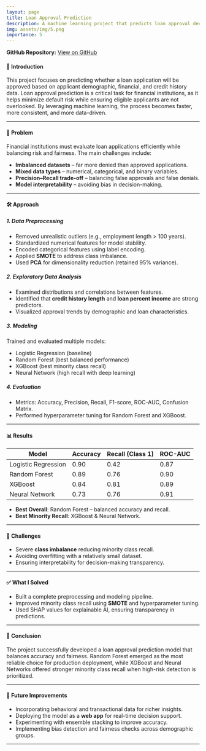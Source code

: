 ```yaml
---
layout: page
title: Loan Approval Prediction
description: A machine learning project that predicts loan approval decisions using applicant data.
img: assets/img/5.png
importance: 5
---
```


**GitHub Repository:** [View on GitHub](https://github.com/itsAshna/Loan-approval-prediction)

#### 📖 Introduction

This project focuses on predicting whether a loan application will be approved based on applicant demographic, financial, and credit history data. Loan approval prediction is a critical task for financial institutions, as it helps minimize default risk while ensuring eligible applicants are not overlooked. By leveraging machine learning, the process becomes faster, more consistent, and more data-driven.

---

#### 🎯 Problem

Financial institutions must evaluate loan applications efficiently while balancing risk and fairness. The main challenges include:

- **Imbalanced datasets** – far more denied than approved applications.
- **Mixed data types** – numerical, categorical, and binary variables.
- **Precision–Recall trade-off** – balancing false approvals and false denials.
- **Model interpretability** – avoiding bias in decision-making.

---

#### 🛠 Approach

##### 1. Data Preprocessing

- Removed unrealistic outliers (e.g., employment length > 100 years).
- Standardized numerical features for model stability.
- Encoded categorical features using label encoding.
- Applied **SMOTE** to address class imbalance.
- Used **PCA** for dimensionality reduction (retained 95% variance).

##### 2. Exploratory Data Analysis

- Examined distributions and correlations between features.
- Identified that **credit history length** and **loan percent income** are strong predictors.
- Visualized approval trends by demographic and loan characteristics.

##### 3. Modeling

Trained and evaluated multiple models:

- Logistic Regression (baseline)
- Random Forest (best balanced performance)
- XGBoost (best minority class recall)
- Neural Network (high recall with deep learning)

##### 4. Evaluation

- Metrics: Accuracy, Precision, Recall, F1-score, ROC-AUC, Confusion Matrix.
- Performed hyperparameter tuning for Random Forest and XGBoost.

---

#### 📊 Results

| Model               | Accuracy | Recall (Class 1) | ROC-AUC |
| ------------------- | -------- | ---------------- | ------- |
| Logistic Regression | 0.90     | 0.42             | 0.87    |
| Random Forest       | 0.89     | 0.76             | 0.90    |
| XGBoost             | 0.84     | 0.81             | 0.89    |
| Neural Network      | 0.73     | 0.76             | 0.91    |

- **Best Overall**: Random Forest – balanced accuracy and recall.
- **Best Minority Recall**: XGBoost & Neural Network.

---

#### 🚧 Challenges

- Severe **class imbalance** reducing minority class recall.
- Avoiding overfitting with a relatively small dataset.
- Ensuring interpretability for decision-making transparency.

---

#### ✅ What I Solved

- Built a complete preprocessing and modeling pipeline.
- Improved minority class recall using **SMOTE** and hyperparameter tuning.
- Used SHAP values for explainable AI, ensuring transparency in predictions.

---

#### 📌 Conclusion

The project successfully developed a loan approval prediction model that balances accuracy and fairness. Random Forest emerged as the most reliable choice for production deployment, while XGBoost and Neural Networks offered stronger minority class recall when high-risk detection is prioritized.

---

#### 🔮 Future Improvements

- Incorporating behavioral and transactional data for richer insights.
- Deploying the model as a **web app** for real-time decision support.
- Experimenting with ensemble stacking to improve accuracy.
- Implementing bias detection and fairness checks across demographic groups.

---
